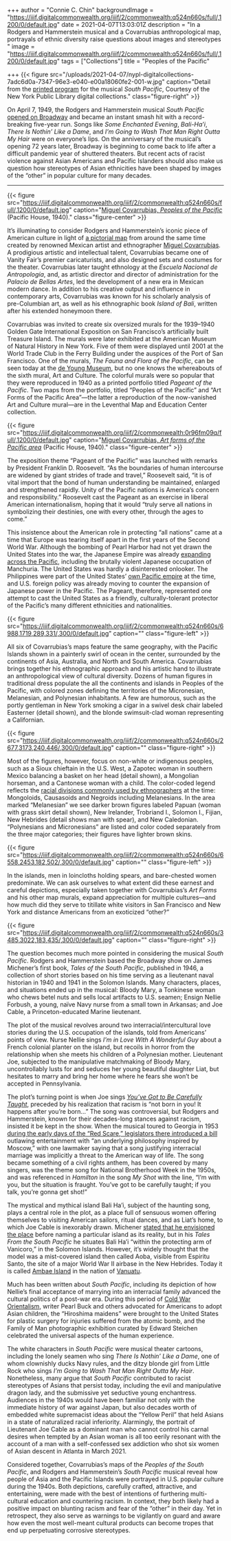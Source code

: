 +++
author = "Connie C. Chin"
backgroundImage = "https://iiif.digitalcommonwealth.org/iiif/2/commonwealth:q524n660s/full/,1200/0/default.jpg"
date = 2021-04-07T13:03:01Z
description = "In a Rodgers and Hammerstein musical and a Covarrubias anthropological map, portrayals of ethnic diversity raise questions about images and stereotypes "
image = "https://iiif.digitalcommonwealth.org/iiif/2/commonwealth:q524n660s/full/,1200/0/default.jpg"
tags = ["Collections"]
title = "Peoples of the Pacific"

+++
{{< figure src="/uploads/2021-04-07/nypl-digitalcollections-7adc6d0a-7347-96e3-e040-e00a18060fe2-001-w.jpg" caption="Detail from the [printed program](https://digitalcollections.nypl.org/items/7adc6d0a-7347-96e3-e040-e00a18060fe2) for the musical _South Pacific_, Courtesy of the New York Public Library digital collections." class="figure-right" >}}

On April 7, 1949, the Rodgers and Hammerstein musical _South Pacific_ [opened on Broadway](https://www.vanityfair.com/style/2018/02/rodgers-hammerstein-michener-south-pacific) and became an instant smash hit with a record-breaking five-year run. Songs like _Some Enchanted Evening_, _Bali-Ha’i_, _There Is Nothin’ Like a Dame_, and _I’m Going to Wash That Man Right Outta My Hair_ were on everyone’s lips. On the anniversary of the musical’s opening 72 years later, Broadway is beginning to come back to life after a difficult pandemic year of shuttered theaters. But recent acts of racist violence against Asian Americans and Pacific Islanders should also make us question how stereotypes of Asian ethnicities have been shaped by images of the “other” in popular culture for many decades.

***

{{< figure src="https://iiif.digitalcommonwealth.org/iiif/2/commonwealth:q524n660s/full/,1200/0/default.jpg" caption="[Miguel Covarrubias, _Peoples of the Pacific_](https://collections.leventhalmap.org/search/commonwealth:q524n348w) (Pacific House, 1940)." class="figure-center" >}}

It’s illuminating to consider Rodgers and Hammerstein’s iconic piece of American culture in light of [a pictorial map](https://collections.leventhalmap.org/search/commonwealth:q524n348w) from around the same time created by renowned Mexican artist and ethnographer [Miguel Covarrubias](https://en.wikipedia.org/wiki/Miguel_Covarrubias). A prodigious artistic and intellectual talent, Covarrubias became one of Vanity Fair’s premier caricaturists, and also designed sets and costumes for the theater. Covarrubias later taught ethnology at the *Escuela Nacional de Antropología*, and, as artistic director and director of administration for the *Palacio de Bellas Artes*, led the development of a new era in Mexican modern dance. In addition to his creative output and influence in contemporary arts, Covarrubias was known for his scholarly analysis of pre-Columbian art, as well as his ethnographic book *Island of Bali*, written after his extended honeymoon there.

Covarrubias was invited to create six oversized murals for the 1939–1940 Golden Gate International Exposition on San Francisco’s artificially built Treasure Island. The murals were later exhibited at the American Museum of Natural History in New York. Five of them were displayed until 2001 at the World Trade Club in the Ferry Building under the auspices of the Port of San Francisco. One of the murals, *The Fauna and Flora of the Pacific*, can be seen today at the [de Young Museum](https://www.famsf.org/press-room/covarrubias-mural-now-view-de-young), but no one knows the whereabouts of the sixth mural, Art and Culture. The colorful murals were so popular that they were reproduced in 1940 as a printed portfolio titled *Pageant of the Pacific*. Two maps from the portfolio, titled “Peoples of the Pacific” and “Art Forms of the Pacific Area”—the latter a reproduction of the now-vanished Art and Culture mural—are in the Leventhal Map and Education Center collection.

{{< figure src="https://iiif.digitalcommonwealth.org/iiif/2/commonwealth:0r96fm09q/full/,1200/0/default.jpg" caption="[Miguel Covarrubias, _Art forms of the Pacific area_](https://collections.leventhalmap.org/search/commonwealth:0r96fm08f) (Pacific House, 1940)." class="figure-center" >}}

The exposition theme “Pageant of the Pacific” was launched with remarks by President Franklin D. Roosevelt. “As the boundaries of human intercourse are widened by giant strides of trade and travel,” Roosevelt said, “it is of vital import that the bond of human understanding be maintained, enlarged and strengthened rapidly. Unity of the Pacific nations is America’s concern and responsibility.” Roosevelt cast the Pageant as an exercise in liberal American internationalism, hoping that it would “truly serve all nations in symbolizing their destinies, one with every other, through the ages to come.”

This insistence about the American role in protecting “all nations” came at a time that Europe was tearing itself apart in the first years of the Second World War. Although the bombing of Pearl Harbor had not yet drawn the United States into the war, the Japanese Empire was already [expanding across the Pacific](https://www.leventhalmap.org/digital-exhibitions/bending-lines/why-persuade/1.6.1/), including the brutally violent Japanese occupation of Manchuria. The United States was hardly a disinterested onlooker. The Philippines were part of the United States’ [own Pacific empire](https://www.youtube.com/watch?v=dRVF9FJLUfY&ab_channel=GBHForumNetwork) at the time, and U.S. foreign policy was already moving to counter the expansion of Japanese power in the Pacific. The Pageant, therefore, represented one attempt to cast the United States as a friendly, culturally-tolerant protector of the Pacific’s many different ethnicities and nationalities.

{{< figure src="https://iiif.digitalcommonwealth.org/iiif/2/commonwealth:q524n660s/6988,1719,289,331/,300/0/default.jpg" caption="" class="figure-left" >}}

All six of Covarrubias’s maps feature the same geography, with the Pacific Islands shown in a painterly swirl of ocean in the center, surrounded by the continents of Asia, Australia, and North and South America. Covarrubias brings together his ethnographic approach and his artistic hand to illustrate an anthropological view of cultural diversity. Dozens of human figures in traditional dress populate the all the continents and islands in Peoples of the Pacific, with colored zones defining the territories of the Micronesian, Melanesian, and Polynesian inhabitants. A few are humorous, such as the portly gentleman in New York smoking a cigar in a swivel desk chair labeled Easterner (detail shown), and the blonde swimsuit-clad woman representing a Californian.

{{< figure src="https://iiif.digitalcommonwealth.org/iiif/2/commonwealth:q524n660s/2677,3173,240,446/,300/0/default.jpg" caption="" class="figure-right" >}}

Most of the figures, however, focus on non-white or indigenous peoples, such as a Sioux chieftain in the U.S. West, a Zapotec woman in southern Mexico balancing a basket on her head (detail shown), a Mongolian horseman, and a Cantonese woman with a child. The color-coded legend reflects the [racial divisions commonly used by ethnographers](https://www.leventhalmap.org/digital-exhibitions/bending-lines/how-to-bend/demystifying-data/) at the time: Mongoloids, Causasoids and Negroids including Melanesians. In the area marked “Melanesian” we see darker brown figures labeled Papuan (woman with grass skirt detail shown), New Irelander, Trobriand I., Solomon I., Fijian, New Hebrides (detail shows man with spear), and New Caledonian. “Polynesians and Micronesians” are listed and color coded separately from the three major categories; their figures have lighter brown skins.

{{< figure src="https://iiif.digitalcommonwealth.org/iiif/2/commonwealth:q524n660s/6558,2453,182,502/,300/0/default.jpg" caption="" class="figure-left" >}}

In the islands, men in loincloths holding spears, and bare-chested women predominate. We can ask ourselves to what extent did these earnest and careful depictions, especially taken together with Covarrubias’s *Art Forms* and his other map murals, expand appreciation for multiple cultures—and how much did they serve to titillate white visitors in San Francisco and New York and distance Americans from an exoticized “other?”

{{< figure src="https://iiif.digitalcommonwealth.org/iiif/2/commonwealth:q524n660s/3485,3022,183,435/,300/0/default.jpg" caption="" class="figure-right" >}}

The question becomes much more pointed in considering the musical *South Pacific*. Rodgers and Hammerstein based the Broadway show on James Michener’s first book, *Tales of the South Pacific*, published in 1946, a collection of short stories based on his time serving as a lieutenant naval historian in 1940 and 1941 in the Solomon Islands. Many characters, places, and situations ended up in the musical: Bloody Mary, a Tonkinese woman who chews betel nuts and sells local artifacts to U.S. seamen; Ensign Nellie Forbush, a young, naïve Navy nurse from a small town in Arkansas; and Joe Cable, a Princeton-educated Marine lieutenant.

The plot of the musical revolves around two interracial/intercultural love stories during the U.S. occupation of the islands, told from Americans’ points of view. Nurse Nellie sings *I’m in Love With A Wonderful Guy* about a French colonial planter on the island, but recoils in horror from the relationship when she meets his children of a Polynesian mother. Lieutenant Joe, subjected to the manipulative matchmaking of Bloody Mary, uncontrollably lusts for and seduces her young beautiful daughter Liat, but hesitates to marry and bring her home where he fears she won’t be accepted in Pennsylvania.

The plot’s turning point is when Joe sings [_You’ve Got to Be Carefully Taught_](https://en.wikipedia.org/wiki/You%27ve_Got_to_Be_Carefully_Taught), preceded by his realization that racism is “not born in you! It happens after you’re born…” The song was controversial, but Rodgers and Hammerstein, known for their decades-long stances against racism, insisted it be kept in the show. When the musical toured to Georgia in 1953 [during the early days of the “Red Scare,” legislators there introduced a bill](https://medium.com/writings-from-the-catholic-abbey-to-the-secular/rodgers-and-hammersteins-anthem-against-racism-253d5a1d2575) outlawing entertainment with “an underlying philosophy inspired by Moscow,” with one lawmaker saying that a song justifying interracial marriage was implicitly a threat to the American way of life. The song became something of a civil rights anthem, has been covered by many singers, was the theme song for National Brotherhood Week in the 1950s, and was referenced in *Hamilton* in the song *My Shot* with the line, “I’m with you, but the situation is fraught. You’ve got to be carefully taught; if you talk, you’re gonna get shot!”

The mystical and mythical island Bali Ha’i, subject of the haunting song, plays a central role in the plot, as a place full of sensuous women offering themselves to visiting American sailors, ritual dances, and as Liat’s home, to which Joe Cable is inexorably drawn. Michener [stated that he envisioned the place](https://www.chicagotribune.com/news/ct-xpm-2004-11-07-0411060325-story.html) before naming a particular island as its reality, but in his *Tales From the South Pacific* he situates Bali Ha’i “within the protecting arm of Vanicoro,” in the Solomon Islands. However, it’s widely thought that the model was a mist-covered island then called Aoba, visible from Espiritu Santo, the site of a major World War II airbase in the New Hebrides. Today it is called [Ambae Island](https://www.google.com/maps/place/Ambae/@-16.7444149,163.9990571,5z/data=!4m5!3m4!1s0x6ef383e0a38a815b:0xcd7533a365fb7b8a!8m2!3d-15.3745452!4d167.8138553) in the nation of [Vanuatu](https://en.wikipedia.org/wiki/Vanuatu).

Much has been written about *South Pacific*, including its depiction of how Nellie’s final acceptance of marrying into an interracial family advanced the cultural politics of a post-war era. During this period of [Cold War Orientalism](https://www.jstor.org/stable/10.1525/j.ctt1ppx9k), writer Pearl Buck and others advocated for Americans to adopt Asian children, the “Hiroshima maidens” were brought to the United States for plastic surgery for injuries suffered from the atomic bomb, and the Family of Man photographic exhibition curated by Edward Steichen celebrated the universal aspects of the human experience.

The white characters in *South Pacific* were musical theater cartoons, including the lonely seamen who sing *There Is Nothin’ Like a Dame*, one of whom clownishly ducks Navy rules, and the ditzy blonde girl from Little Rock who sings *I’m Going to Wash That Man Right Outta My Hair*. Nonetheless, many argue that *South Pacific* contributed to racist stereotypes of Asians that persist today, including the evil and manipulative dragon lady, and the submissive yet seductive young enchantress. Audiences in the 1940s would have been familiar not only with the immediate history of war against Japan, but also decades worth of embedded white supremacist ideas about the “Yellow Peril” that held Asians in a state of naturalized racial inferiority. Alarmingly, the portrait of Lieutenant Joe Cable as a dominant man who cannot control his carnal desires when tempted by an Asian woman is all too eerily resonant with the account of a man with a self-confessed sex addiction who shot six women of Asian descent in Atlanta in March 2021.

Considered together, Covarrubias’s maps of the *Peoples of the South Pacific*, and Rodgers and Hammerstein’s *South Pacific* musical reveal how people of Asia and the Pacific Islands were portrayed in U.S. popular culture during the 1940s. Both depictions, carefully crafted, attractive, and entertaining, were made with the best of intentions of furthering multi-cultural education and countering racism. In context, they both likely had a positive impact on blunting racism and fear of the “other” in their day. Yet in retrospect, they also serve as warnings to be vigilantly on guard and aware how even the most well-meant cultural products can become tropes that end up perpetuating corrosive stereotypes.